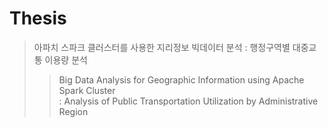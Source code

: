 # Thesis
> 아파치 스파크 클러스터를 사용한 지리정보 빅데이터 분석 : 행정구역별 대중교통 이용량 분석
> > Big Data Analysis for Geographic Information using Apache Spark Cluster<br>
> > : Analysis of Public Transportation Utilization by Administrative Region
